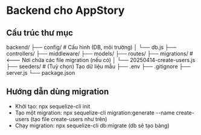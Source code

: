 # Backend cho AppStory

## Cấu trúc thư mục
backend/
├── config/                # Cấu hình (DB, môi trường)
│   └── db.js
├── controllers/
├── middleware/
├── models/
├── routes/
├── migrations/            # <--- Nơi chứa các file migration (nếu có)
│   └── 20250414-create-users.js
├── seeders/               # (Tuỳ chọn) Tạo dữ liệu mẫu
├── .env
├── .gitignore
├── server.js
└── package.json

## Hướng dẫn dùng migration
- Khởi tạo: npx sequelize-cli init
- Tạo một migration: npx sequelize-cli migration:generate --name create-users (tạo file create-users như trên)
- Chạy migration: npx sequelize-cli db:migrate (db sẽ tạo bảng)
